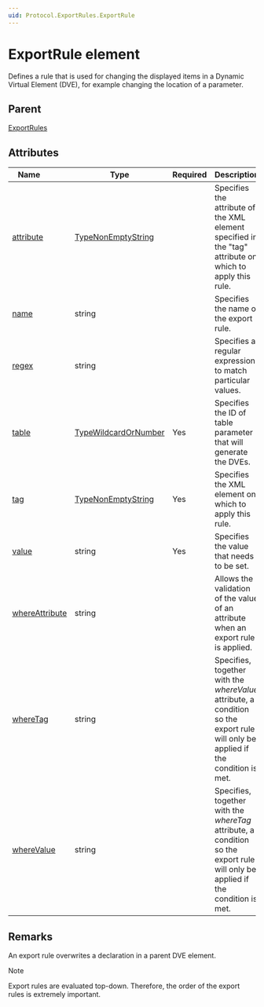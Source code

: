 ```yaml
---
uid: Protocol.ExportRules.ExportRule
---
```


# ExportRule element

Defines a rule that is used for changing the displayed items in a Dynamic Virtual Element (DVE), for example changing the location of a parameter.

## Parent

[ExportRules](xref:Protocol.ExportRules)

## Attributes

|Name&nbsp;&nbsp;&nbsp;&nbsp;&nbsp;&nbsp;&nbsp;&nbsp;&nbsp;&nbsp;|Type|Required|Description|
|--- |--- |--- |--- |
|[attribute](xref:Protocol.ExportRules.ExportRule-attribute)|[TypeNonEmptyString](xref:Protocol-TypeNonEmptyString)||Specifies the attribute of the XML element specified in the "tag" attribute on which to apply this rule.|
|[name](xref:Protocol.ExportRules.ExportRule-name)|string||Specifies the name of the export rule.|
|[regex](xref:Protocol.ExportRules.ExportRule-regex)|string||Specifies a regular expression to match particular values.|
|[table](xref:Protocol.ExportRules.ExportRule-table)|[TypeWildcardOrNumber](xref:Protocol-TypeWildcardOrNumber)|Yes|Specifies the ID of table parameter that will generate the DVEs.|
|[tag](xref:Protocol.ExportRules.ExportRule-tag)|[TypeNonEmptyString](xref:Protocol-TypeNonEmptyString)|Yes|Specifies the XML element on which to apply this rule.|
|[value](xref:Protocol.ExportRules.ExportRule-value)|string|Yes|Specifies the value that needs to be set.|
|[whereAttribute](xref:Protocol.ExportRules.ExportRule-whereAttribute)|string||Allows the validation of the value of an attribute when an export rule is applied.|
|[whereTag](xref:Protocol.ExportRules.ExportRule-whereTag)|string||Specifies, together with the *whereValue* attribute, a condition so the export rule will only be applied if the condition is met.|
|[whereValue](xref:Protocol.ExportRules.ExportRule-whereValue)|string||Specifies, together with the *whereTag* attribute, a condition so the export rule will only be applied if the condition is met.|

## Remarks

An export rule overwrites a declaration in a parent DVE element.

> [!NOTE]
> Export rules are evaluated top-down. Therefore, the order of the export rules is extremely important.
